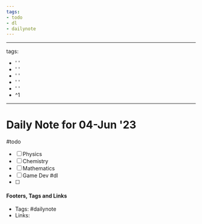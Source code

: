 ```yaml
---
tags:
- todo
- dl
- dailynote
---
```


---
tags:
- ' '
- ' '
- ' '
- ' '
- ' '
- ^1
---


# Daily Note for 04-Jun '23
#todo
- [ ] Physics
- [ ] Chemistry
- [ ] Mathematics
- [ ] Game Dev
#dl 
- [ ] 

#### Footers, Tags and Links
- Tags: #dailynote 
- Links: 

[^1]: